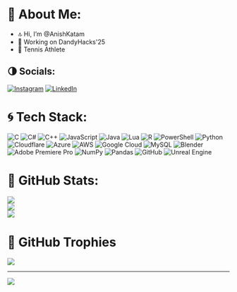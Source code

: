 # 🚷 About Me:
- 🔝 Hi, I’m @AnishKatam
- 🌱 Working on DandyHacks'25
- 💞 Tennis Athlete

## 🌗 Socials:
[![Instagram](https://img.shields.io/badge/Instagram-%23E4405F.svg?logo=Instagram&logoColor=white)](https://www.instagram.com/anishkatam/) [![LinkedIn](https://img.shields.io/badge/LinkedIn-%230077B5.svg?logo=linkedin&logoColor=white)](https://www.linkedin.com/in/anish-katam-233782277/) 

# 🌀 Tech Stack:
![C](https://img.shields.io/badge/c-%2300599C.svg?style=for-the-badge&logo=c&logoColor=white) ![C#](https://img.shields.io/badge/c%23-%23239120.svg?style=for-the-badge&logo=csharp&logoColor=white) ![C++](https://img.shields.io/badge/c++-%2300599C.svg?style=for-the-badge&logo=c%2B%2B&logoColor=white) ![JavaScript](https://img.shields.io/badge/javascript-%23323330.svg?style=for-the-badge&logo=javascript&logoColor=%23F7DF1E) ![Java](https://img.shields.io/badge/java-%23ED8B00.svg?style=for-the-badge&logo=openjdk&logoColor=white) ![Lua](https://img.shields.io/badge/lua-%232C2D72.svg?style=for-the-badge&logo=lua&logoColor=white) ![R](https://img.shields.io/badge/r-%23276DC3.svg?style=for-the-badge&logo=r&logoColor=white) ![PowerShell](https://img.shields.io/badge/PowerShell-%235391FE.svg?style=for-the-badge&logo=powershell&logoColor=white) ![Python](https://img.shields.io/badge/python-3670A0?style=for-the-badge&logo=python&logoColor=ffdd54) ![Cloudflare](https://img.shields.io/badge/Cloudflare-F38020?style=for-the-badge&logo=Cloudflare&logoColor=white) ![Azure](https://img.shields.io/badge/azure-%230072C6.svg?style=for-the-badge&logo=microsoftazure&logoColor=white) ![AWS](https://img.shields.io/badge/AWS-%23FF9900.svg?style=for-the-badge&logo=amazon-aws&logoColor=white) ![Google Cloud](https://img.shields.io/badge/GoogleCloud-%234285F4.svg?style=for-the-badge&logo=google-cloud&logoColor=white) ![MySQL](https://img.shields.io/badge/mysql-4479A1.svg?style=for-the-badge&logo=mysql&logoColor=white) ![Blender](https://img.shields.io/badge/blender-%23F5792A.svg?style=for-the-badge&logo=blender&logoColor=white) ![Adobe Premiere Pro](https://img.shields.io/badge/Adobe%20Premiere%20Pro-9999FF.svg?style=for-the-badge&logo=Adobe%20Premiere%20Pro&logoColor=white) ![NumPy](https://img.shields.io/badge/numpy-%23013243.svg?style=for-the-badge&logo=numpy&logoColor=white) ![Pandas](https://img.shields.io/badge/pandas-%23150458.svg?style=for-the-badge&logo=pandas&logoColor=white) ![GitHub](https://img.shields.io/badge/github-%23121011.svg?style=for-the-badge&logo=github&logoColor=white) ![Unreal Engine](https://img.shields.io/badge/unrealengine-%23313131.svg?style=for-the-badge&logo=unrealengine&logoColor=white)
# 💖 GitHub Stats:
![](https://github-readme-stats.vercel.app/api?username=AnishKatam&theme=dark&hide_border=false&include_all_commits=true&count_private=false)<br/>
![](https://github-readme-streak-stats.herokuapp.com/?user=AnishKatam&theme=dark&hide_border=false)<br/>
![](https://github-readme-stats.vercel.app/api/top-langs/?username=AnishKatam&theme=dark&hide_border=false&include_all_commits=true&count_private=false&layout=compact)
# 🐾 GitHub Trophies
![](https://github-profile-trophy.vercel.app/?username=AnishKatam&theme=radical&no-frame=false&no-bg=false&margin-w=4)


---
[![](https://visitcount.itsvg.in/api?id=AnishKatam&icon=0&color=13)](https://visitcount.itsvg.in)
